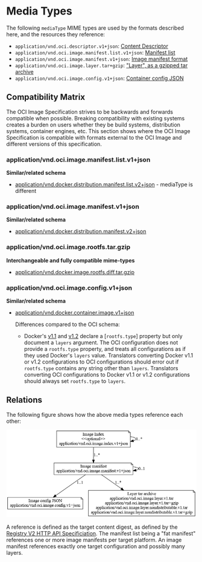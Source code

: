 # Media Types

The following `mediaType` MIME types are used by the formats described here, and the resources they reference:

- `application/vnd.oci.descriptor.v1+json`: [Content Descriptor](descriptor.md)
- `application/vnd.oci.image.manifest.list.v1+json`: [Manifest list](manifest.md#manifest-list)
- `application/vnd.oci.image.manifest.v1+json`: [Image manifest format](manifest.md#image-manifest)
- `application/vnd.oci.image.layer.tar+gzip`: ["Layer", as a gzipped tar archive](layer.md)
- `application/vnd.oci.image.config.v1+json`: [Container config JSON](serialization.md)

## Compatibility Matrix

The OCI Image Specification strives to be backwards and forwards compatible when possible.
Breaking compatibility with existing systems creates a burden on users whether they be build systems, distribution systems, container engines, etc.
This section shows where the OCI Image Specification is compatible with formats external to the OCI Image and different versions of this specification.

### application/vnd.oci.image.manifest.list.v1+json

**Similar/related schema**

- [application/vnd.docker.distribution.manifest.list.v2+json](https://github.com/docker/distribution/blob/master/docs/spec/manifest-v2-2.md#manifest-list) - mediaType is different

### application/vnd.oci.image.manifest.v1+json

**Similar/related schema**

- [application/vnd.docker.distribution.manifest.v2+json](https://github.com/docker/distribution/blob/master/docs/spec/manifest-v2-2.md#image-manifest-field-descriptions)

### application/vnd.oci.image.rootfs.tar.gzip

**Interchangeable and fully compatible mime-types**

- [application/vnd.docker.image.rootfs.diff.tar.gzip](https://github.com/docker/docker/blob/master/image/spec/v1.md#creating-an-image-filesystem-changeset)

### application/vnd.oci.image.config.v1+json

**Similar/related schema**

- [application/vnd.docker.container.image.v1+json](https://github.com/docker/docker/blob/master/image/spec/v1.md#image-json-description)

    Differences compared to the OCI schema:

    * Docker's [v1.1](https://github.com/docker/docker/blob/master/image/spec/v1.1.md#container-runconfig-field-descriptions) and [v1.2](https://github.com/docker/docker/blob/master/image/spec/v1.2.md#container-runconfig-field-descriptions) declare a [`rootfs.type`] property but only document a `layers` argument.
      The OCI configuration does not provide a `rootfs.type` property, and treats all configurations as if they used Docker's `layers` value.
      Translators converting Docker v1.1 or v1.2 configurations to OCI configurations should error out if `rootfs.type` contains any string other than `layers`.
      Translators converting OCI configurations to Docker v1.1 or v1.2 configurations should always set `rootfs.type` to `layers`.

## Relations

The following figure shows how the above media types reference each other:

![](img/media-types.png)

A reference is defined as the target content digest, as defined by the [Registry V2 HTTP API Specificiation](https://docs.docker.com/registry/spec/api/#digest-parameter). The manifest list being a "fat manifest" references one or more image manifests per target platform. An image manifest references exactly one target configuration and possibly many layers.
